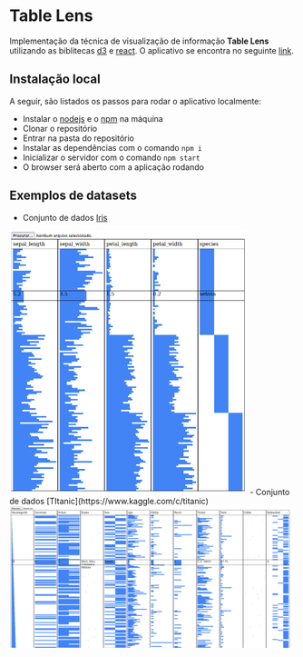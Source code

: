 # Table Lens
Implementação da técnica de visualização de informação **Table Lens** utilizando as biblitecas [d3](https://d3js.org/) e [react](https://pt-br.reactjs.org/). O aplicativo se encontra no seguinte [link](https://tablelens.herokuapp.com/).

## Instalação local
A seguir, são listados os passos para rodar o aplicativo localmente:
- Instalar o [nodejs](https://nodejs.org/) e o [npm](https://www.npmjs.com/) na máquina
- Clonar o repositório
- Entrar na pasta do repositório
- Instalar as dependências com o comando `npm i`
- Inicializar o servidor com o comando `npm start`
- O browser será aberto com a aplicação rodando

## Exemplos de datasets
- Conjunto de dados [Iris](https://archive.ics.uci.edu/ml/datasets/iris)
<img src="./img/iris-dataset.png" alt="Iris on Table Lens" width="420">
- Conjunto de dados [TItanic](https://www.kaggle.com/c/titanic)
<img src="./img/titanic-dataset.png" alt="Titanic on Table Lens">